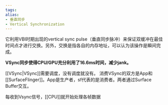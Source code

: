 ```yaml
---
tags: 
alias:
- 垂直同步
- Vertical Synchronization
---
```

它利用VBI时期出现的vertical sync pulse（垂直同步脉冲）来保证双缓冲在最佳时间点才进行交换。另外，交换是指各自的内存地址，可以认为该操作是瞬间完成。

**VSync同步使得CPU/GPU充分利用了16.6ms时间，减少jank。**

[[VSync|VSync]]需要调度，没有调度就没有。
消费VSync的双方是App和[[SurfaceFlinger]]。App是生产者，sf代表的是消费者。两者通过Surface Buffer交互。

每收到Vsync信号，[[CPU]]就开始处理各帧数据

